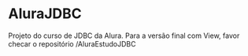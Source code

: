 # AluraJDBC
Projeto do curso de JDBC da Alura.
Para a versão final com View, favor checar o repositório /AluraEstudoJDBC
